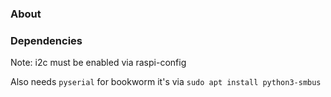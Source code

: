 ### About

### Dependencies

Note: i2c must be enabled via raspi-config

Also needs `pyserial` for bookworm it's via `sudo apt install python3-smbus`
